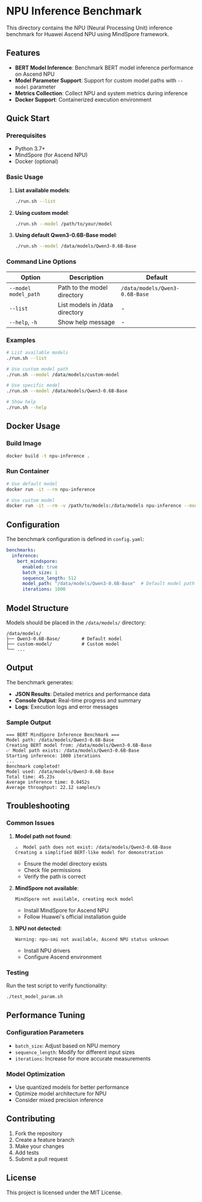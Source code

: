 # NPU Inference Benchmark

This directory contains the NPU (Neural Processing Unit) inference benchmark for Huawei Ascend NPU using MindSpore framework.

## Features

- **BERT Model Inference**: Benchmark BERT model inference performance on Ascend NPU
- **Model Parameter Support**: Support for custom model paths with `--model` parameter
- **Metrics Collection**: Collect NPU and system metrics during inference
- **Docker Support**: Containerized execution environment

## Quick Start

### Prerequisites

- Python 3.7+
- MindSpore (for Ascend NPU)
- Docker (optional)

### Basic Usage

1. **List available models**:
   ```bash
   ./run.sh --list
   ```

2. **Using custom model**:
   ```bash
   ./run.sh --model /path/to/your/model
   ```

3. **Using default Qwen3-0.6B-Base model**:
   ```bash
   ./run.sh --model /data/models/Qwen3-0.6B-Base
   ```

### Command Line Options

| Option | Description | Default |
|--------|-------------|---------|
| `--model model_path` | Path to the model directory | `/data/models/Qwen3-0.6B-Base` |
| `--list` | List models in /data directory | - |
| `--help`, `-h` | Show help message | - |

### Examples

```bash
# List available models
./run.sh --list

# Use custom model path
./run.sh --model /data/models/custom-model

# Use specific model
./run.sh --model /data/models/Qwen3-0.6B-Base

# Show help
./run.sh --help
```

## Docker Usage

### Build Image

```bash
docker build -t npu-inference .
```

### Run Container

```bash
# Use default model
docker run -it --rm npu-inference

# Use custom model
docker run -it --rm -v /path/to/models:/data/models npu-inference --model /data/models/custom-model
```

## Configuration

The benchmark configuration is defined in `config.yaml`:

```yaml
benchmarks:
  inference:
    bert_mindspore:
      enabled: true
      batch_size: 1
      sequence_length: 512
      model_path: "/data/models/Qwen3-0.6B-Base"  # Default model path
      iterations: 1000
```

## Model Structure

Models should be placed in the `/data/models/` directory:

```
/data/models/
├── Qwen3-0.6B-Base/        # Default model
├── custom-model/           # Custom model
└── ...
```

## Output

The benchmark generates:

- **JSON Results**: Detailed metrics and performance data
- **Console Output**: Real-time progress and summary
- **Logs**: Execution logs and error messages

### Sample Output

```
=== BERT MindSpore Inference Benchmark ===
Model path: /data/models/Qwen3-0.6B-Base
Creating BERT model from: /data/models/Qwen3-0.6B-Base
✅ Model path exists: /data/models/Qwen3-0.6B-Base
Starting inference: 1000 iterations
...
Benchmark completed!
Model used: /data/models/Qwen3-0.6B-Base
Total time: 45.23s
Average inference time: 0.0452s
Average throughput: 22.12 samples/s
```

## Troubleshooting

### Common Issues

1. **Model path not found**:
   ```
   ⚠️  Model path does not exist: /data/models/Qwen3-0.6B-Base
   Creating a simplified BERT-like model for demonstration
   ```
   - Ensure the model directory exists
   - Check file permissions
   - Verify the path is correct

2. **MindSpore not available**:
   ```
   MindSpore not available, creating mock model
   ```
   - Install MindSpore for Ascend NPU
   - Follow Huawei's official installation guide

3. **NPU not detected**:
   ```
   Warning: npu-smi not available, Ascend NPU status unknown
   ```
   - Install NPU drivers
   - Configure Ascend environment

### Testing

Run the test script to verify functionality:

```bash
./test_model_param.sh
```

## Performance Tuning

### Configuration Parameters

- `batch_size`: Adjust based on NPU memory
- `sequence_length`: Modify for different input sizes
- `iterations`: Increase for more accurate measurements

### Model Optimization

- Use quantized models for better performance
- Optimize model architecture for NPU
- Consider mixed precision inference

## Contributing

1. Fork the repository
2. Create a feature branch
3. Make your changes
4. Add tests
5. Submit a pull request

## License

This project is licensed under the MIT License. 